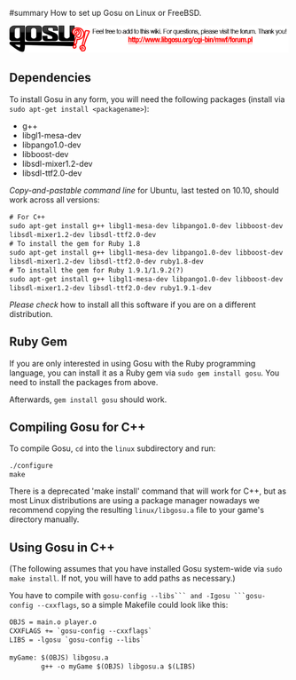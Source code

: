#summary How to set up Gosu on Linux or FreeBSD.

[ ![Please post feedback and additions as comments to this page and visit the boards for questions outside the scope of a single wiki page. Thank you!](board_link.png) ][boards]

## Dependencies

To install Gosu in any form, you will need the following packages (install via `sudo apt-get install <packagename>`):

  * g++
  * libgl1-mesa-dev
  * libpango1.0-dev
  * libboost-dev
  * libsdl-mixer1.2-dev
  * libsdl-ttf2.0-dev


*Copy-and-pastable command line* for Ubuntu, last tested on 10.10, should work across all versions:

    # For C++
    sudo apt-get install g++ libgl1-mesa-dev libpango1.0-dev libboost-dev libsdl-mixer1.2-dev libsdl-ttf2.0-dev
    # To install the gem for Ruby 1.8
    sudo apt-get install g++ libgl1-mesa-dev libpango1.0-dev libboost-dev libsdl-mixer1.2-dev libsdl-ttf2.0-dev ruby1.8-dev
    # To install the gem for Ruby 1.9.1/1.9.2(?)
    sudo apt-get install g++ libgl1-mesa-dev libpango1.0-dev libboost-dev libsdl-mixer1.2-dev libsdl-ttf2.0-dev ruby1.9.1-dev

*Please check* how to install all this software if you are on a different distribution.

## Ruby Gem

If you are only interested in using Gosu with the Ruby programming language, you can install it as a Ruby gem via `sudo gem install gosu`. You need to install the packages from above.

Afterwards, `gem install gosu` should work.

## Compiling Gosu for C++

To compile Gosu, `cd` into the `linux` subdirectory and run:

    ./configure
    make

There is a deprecated 'make install' command that will work for C++, but as most Linux distributions are using a package manager nowadays we recommend copying the resulting `linux/libgosu.a` file to your game's directory manually.

## Using Gosu in C++

(The following assumes that you have installed Gosu system-wide via `sudo make install`. If not, you will have to add paths as necessary.)

You have to compile with ``gosu-config --libs``` and -Igosu ```gosu-config --cxxflags``, so a simple Makefile could look like this:

    OBJS = main.o player.o
    CXXFLAGS += `gosu-config --cxxflags`
    LIBS = -lgosu `gosu-config --libs`

    myGame: $(OBJS) libgosu.a
            g++ -o myGame $(OBJS) libgosu.a $(LIBS)

[boards]: http://www.libgosu.org/cgi-bin/mwf/forum.pl "Gosu Boards"
